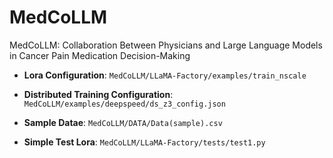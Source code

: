 # MedCoLLM
 MedCoLLM: Collaboration Between Physicians and Large Language Models in Cancer Pain Medication Decision-Making

- **Lora Configuration**: `MedCoLLM/LLaMA-Factory/examples/train_nscale`  

- **Distributed Training Configuration**: `MedCoLLM/examples/deepspeed/ds_z3_config.json`  

- **Sample Datae**: `MedCoLLM/DATA/Data(sample).csv`  

- **Simple Test Lora**: `MedCoLLM/LLaMA-Factory/tests/test1.py`  

